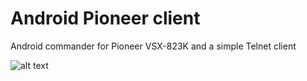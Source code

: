 # Android Pioneer client 
Android commander for Pioneer VSX-823K and a simple Telnet client

![alt text](http://i.imgur.com/dtuSPhw.png "Screenshot of the application")
